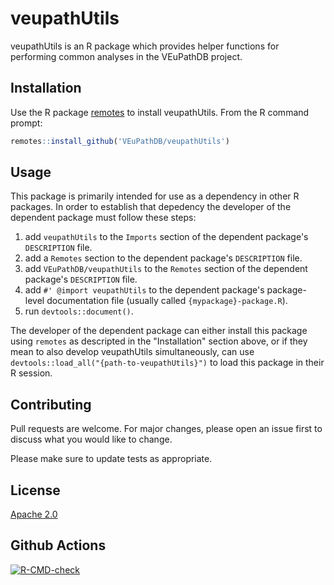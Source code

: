# veupathUtils

veupathUtils is an R package which provides helper functions for performing common analyses 
in the VEuPathDB project.

## Installation

Use the R package [remotes](https://cran.r-project.org/web/packages/remotes/index.html) to install veupathUtils. From the R command prompt:

```R
remotes::install_github('VEuPathDB/veupathUtils')
```

## Usage
This package is primarily intended for use as a dependency in other R packages. In order to establish that depedency the developer of the 
dependent package must follow these steps:
1. add ```veupathUtils``` to the ```Imports``` section of the dependent package's ```DESCRIPTION``` file.
2. add a ```Remotes``` section to the dependent package's ```DESCRIPTION``` file.
3. add ```VEuPathDB/veupathUtils``` to the ```Remotes``` section of the dependent package's ```DESCRIPTION``` file.
4. add ```#' @import veupathUtils``` to the dependent package's package-level documentation file (usually called ```{mypackage}-package.R```).
5. run ```devtools::document()```.

The developer of the dependent package can either install this package using ```remotes``` as descripted in the "Installation" section above,
or if they mean to also develop veupathUtils simultaneously, can use ```devtools::load_all("{path-to-veupathUtils}")``` to load this package in 
their R session.

## Contributing
Pull requests are welcome. For major changes, please open an issue first to discuss what you would like to change.

Please make sure to update tests as appropriate.

## License
[Apache 2.0](https://www.apache.org/licenses/LICENSE-2.0.txt)

## Github Actions
<!-- badges: start -->
  [![R-CMD-check](https://github.com/VEuPathDB/veupathUtils/workflows/R-CMD-check/badge.svg)](https://github.com/VEuPathDB/veupathUtils/actions)
  <!-- badges: end -->
